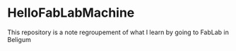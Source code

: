 # HelloFabLabMachine
This repository is a note regroupement  of what I learn by going to FabLab in Beligum
